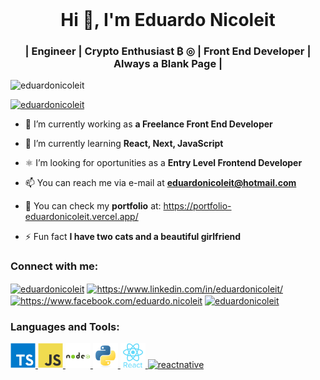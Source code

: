 
<img src="https://steamuserimages-a.akamaihd.net/ugc/2438013375536940927/D370DBF7BFC83ED36F783F08A598FFF3E71A1D61/?imw=5000&imh=5000&ima=fit&impolicy=Letterbox&imcolor=%23000000&letterbox=false" alt="">

<h1 align="center">Hi 👋, I'm Eduardo Nicoleit</h1>
<h3 align="center">| Engineer | Crypto Enthusiast ₿ ◎ | Front End Developer | Always a Blank Page |</h3>

<p align="left"> <img src="https://komarev.com/ghpvc/?username=eduardonicoleit&label=Profile%20views&color=0e75b6&style=flat" alt="eduardonicoleit" /> </p>

<p align="left"> <a href="https://twitter.com/eduardonicoleit" target="blank"><img src="https://img.shields.io/twitter/follow/eduardonicoleit?logo=twitter&style=for-the-badge" alt="eduardonicoleit" /></a> </p>

- 🔭 I’m currently working as **a Freelance Front End Developer**

- 🌱 I’m currently learning **React, Next, JavaScript**

- ⚛️ I’m looking for oportunities as a **Entry Level Frontend Developer**

- 📫 You can reach me via e-mail at **eduardonicoleit@hotmail.com**

- 💼 You can check my **portfolio** at: https://portfolio-eduardonicoleit.vercel.app/

- ⚡ Fun fact **I have two cats and a beautiful girlfriend**



<h3 align="left">Connect with me:</h3>
<p align="left">
<a href="https://twitter.com/eduardonicoleit" target="blank"><img align="center" src="https://raw.githubusercontent.com/rahuldkjain/github-profile-readme-generator/master/src/images/icons/Social/twitter.svg" alt="eduardonicoleit" height="30" width="40" /></a>
<a href="https://www.linkedin.com/in/eduardonicoleit/" target="blank"><img align="center" src="https://raw.githubusercontent.com/rahuldkjain/github-profile-readme-generator/master/src/images/icons/Social/linked-in-alt.svg" alt="https://www.linkedin.com/in/eduardonicoleit/" height="30" width="40" /></a>
<a href="https://www.facebook.com/eduardo.nicoleit" target="blank"><img align="center" src="https://raw.githubusercontent.com/rahuldkjain/github-profile-readme-generator/master/src/images/icons/Social/facebook.svg" alt="https://www.facebook.com/eduardo.nicoleit" height="30" width="40" /></a>
<a href="https://instagram.com/eduardonicoleit" target="blank"><img align="center" src="https://raw.githubusercontent.com/rahuldkjain/github-profile-readme-generator/master/src/images/icons/Social/instagram.svg" alt="eduardonicoleit" height="30" width="40" /></a>
</p>

<h3 align="left">Languages and Tools:</h3>
<p align="left">
  <a href="https://www.typescriptlang.org/" target="_blank" rel="noreferrer"> <img        src="https://raw.githubusercontent.com/devicons/devicon/master/icons/typescript/typescript-original.svg" alt="typescript" width="40" height="40"/> </a>
  <a href="https://developer.mozilla.org/en-US/docs/Web/JavaScript" target="_blank" rel="noreferrer"> <img src="https://raw.githubusercontent.com/devicons/devicon/master/icons/javascript/javascript-original.svg" alt="javascript" width="40" height="40"/> </a> 
  <a href="https://nodejs.org" target="_blank" rel="noreferrer"> <img src="https://raw.githubusercontent.com/devicons/devicon/master/icons/nodejs/nodejs-original-wordmark.svg" alt="nodejs" width="40" height="40"/> </a>   
  <a href="https://www.python.org" target="_blank" rel="noreferrer"> <img src="https://raw.githubusercontent.com/devicons/devicon/master/icons/python/python-original.svg" alt="python" width="40" height="40"/> </a> 
  <a href="https://reactjs.org/" target="_blank" rel="noreferrer"> <img src="https://raw.githubusercontent.com/devicons/devicon/master/icons/react/react-original-wordmark.svg" alt="react" width="40" height="40"/> </a> 
  <a href="https://reactnative.dev/" target="_blank" rel="noreferrer"> <img src="https://reactnative.dev/img/header_logo.svg" alt="reactnative" width="40" height="40"/> </a> </p>
